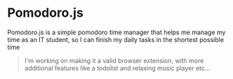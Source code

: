 # Pomodoro.js
Pomodoro.js is a simple pomodoro time manager that helps me manage my time as an IT student, so I can finish my daily tasks in the shortest possible time
> I'm working on making it a valid browser extension, with more additional features like a todolist and relaxing music player etc...
